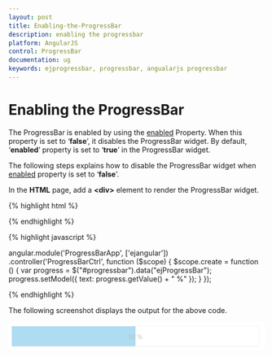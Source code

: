 ```yaml
---
layout: post
title: Enabling-the-ProgressBar
description: enabling the progressbar
platform: AngularJS
control: ProgressBar
documentation: ug
keywords: ejprogressbar, progressbar, angualarjs progressbar
---
```


# Enabling the ProgressBar

The ProgressBar is enabled by using the [enabled](https://help.syncfusion.com/api/js/ejprogressbar#members:enabled) Property. When this property is set to ‘**false**’, it disables the ProgressBar widget. By default, ‘**enabled**’ property is set to ‘**true**’ in the ProgressBar widget.

The following steps explains how to disable the ProgressBar widget when [enabled](https://help.syncfusion.com/api/js/ejprogressbar#members:enabled) property is set to ‘**false**’.

In the **HTML** page, add a **&lt;div&gt;** element to render the ProgressBar widget.

{% highlight html %}

<div class="control">
  <div id="progressbar" ej-progressbar e-enabled="false" e-value="50" e-height="40" e-width="500" e-create="create"></div>
</div>

{% endhighlight %}

{% highlight javascript %}

angular.module('ProgressBarApp', ['ejangular'])
.controller('ProgressBarCtrl', function ($scope) {
    $scope.create = function () {
        var progress = $("#progressbar").data("ejProgressBar");
        progress.setModel({ text: progress.getValue() + " %" });
    }
});

{% endhighlight %}

The following screenshot displays the output for the above code.

![](Enabling-the-ProgressBar_images/Enabling-the-ProgressBar_img1.png) 

